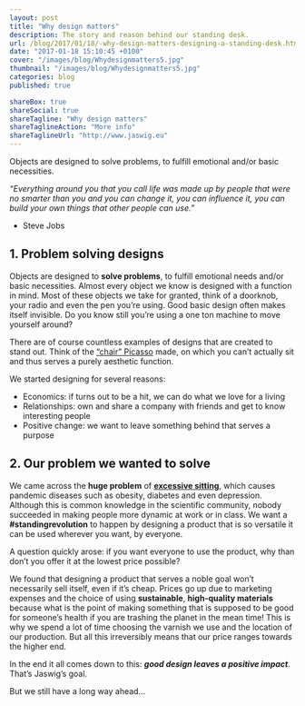 ```yaml
---
layout: post
title: "Why design matters"
description: The story and reason behind our standing desk.
url: /blog/2017/01/18/-why-design-matters-designing-a-standing-desk.html
date: "2017-01-18 15:10:45 +0100"
cover: "/images/blog/Whydesignmatters5.jpg"
thumbnail: "/images/blog/Whydesignmatters5.jpg"
categories: blog
published: true

shareBox: true
shareSocial: true
shareTagline: "Why design matters"
shareTaglineAction: "More info"
shareTaglineUrl: "http://www.jaswig.eu"
---
```


Objects are designed to solve problems, to fulfill emotional and/or basic necessities.
<!--more-->

*“Everything around you that you call life was made up by people that were no smarter than you and you can change it, you can influence it, you can build your own things that other people can use.”*
-	Steve Jobs

## 1. Problem solving designs

Objects are designed to **solve problems**, to fulfill emotional needs and/or basic necessities.
Almost every object we know is designed with a function in mind. Most of these objects we take for granted, think of a doorknob, your radio and even the pen you’re using.
Good basic design often makes itself invisible. Do you know still you’re using a one ton machine to move yourself around?

There are of course countless examples of designs that are created to stand out.
Think of the [“chair” Picasso](https://www.moma.org/m/tours/41/tour_stops/555?locale=en) made, on which you can’t actually sit and thus serves a purely aesthetic function.

We started designing for several reasons:

+ Economics: if turns out to be a hit, we can do what we love for a living
+ Relationships: own and share a company with friends and get to know interesting people
+ Positive change: we want to leave something behind that serves a purpose

## 2. Our problem we wanted to solve

We came across the **huge problem** of [**excessive sitting**](http://www.jaswig.be/blog/2016/04/14/why-should-i-use-a-standing-desk.html), which causes pandemic diseases such as obesity, diabetes and even depression.
Although this is common knowledge in the scientific community, nobody succeeded in making people more dynamic at work or in class.
We want a **#standingrevolution** to happen by designing a product that is so versatile it can be used wherever you want, by everyone.

A question quickly arose: if you want everyone to use the product, why than don’t you offer it at the lowest price possible?

We found that designing a product that serves a noble goal won’t necessarily sell itself, even if it’s cheap. Prices go up due to marketing expenses and the choice of using **sustainable**, **high-quality materials** because what is the point of making something that is supposed to be good for someone’s health if you are trashing the planet in the mean time! This is why we spend a lot of time choosing the varnish we use and the location of our production.
But all this irreversibly means that our price ranges towards the higher end.

In the end it all comes down to this: **_good design leaves a positive impact_**.
That’s Jaswig’s goal.

But we still have a long way ahead…
